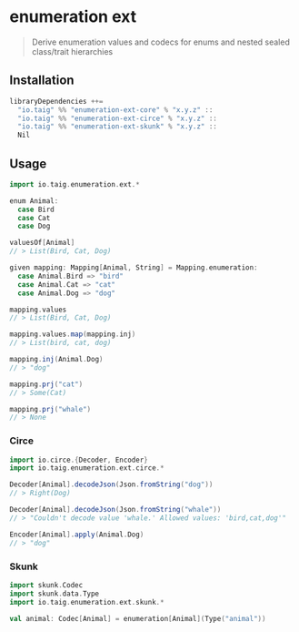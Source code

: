 # enumeration ext

> Derive enumeration values and codecs for enums and nested sealed class/trait hierarchies

## Installation

```sbt
libraryDependencies ++=
  "io.taig" %% "enumeration-ext-core" % "x.y.z" ::
  "io.taig" %% "enumeration-ext-circe" % "x.y.z" ::
  "io.taig" %% "enumeration-ext-skunk" % "x.y.z" ::
  Nil
```

## Usage

```scala
import io.taig.enumeration.ext.*

enum Animal:
  case Bird
  case Cat
  case Dog

valuesOf[Animal]
// > List(Bird, Cat, Dog)

given mapping: Mapping[Animal, String] = Mapping.enumeration:
  case Animal.Bird => "bird"
  case Animal.Cat => "cat"
  case Animal.Dog => "dog"

mapping.values
// > List(Bird, Cat, Dog)

mapping.values.map(mapping.inj)
// > List(bird, cat, dog)

mapping.inj(Animal.Dog)
// > "dog"

mapping.prj("cat")
// > Some(Cat)

mapping.prj("whale")
// > None
```

### Circe

```scala
import io.circe.{Decoder, Encoder}
import io.taig.enumeration.ext.circe.*

Decoder[Animal].decodeJson(Json.fromString("dog"))
// > Right(Dog)

Decoder[Animal].decodeJson(Json.fromString("whale"))
// > "Couldn't decode value 'whale.' Allowed values: 'bird,cat,dog'"

Encoder[Animal].apply(Animal.Dog)
// > "dog"
```

### Skunk

```scala
import skunk.Codec
import skunk.data.Type
import io.taig.enumeration.ext.skunk.*

val animal: Codec[Animal] = enumeration[Animal](Type("animal"))
```